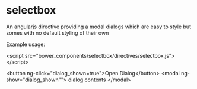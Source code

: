 selectbox
=========

An angularjs directive providing a modal dialogs which are easy to style but somes with no default styling of their own

Example usage:

&lt;script src="bower_components/selectbox/directives/selectbox.js"&gt;&lt;/script&gt;

&lt;button ng-click="dialog_shown=true"&gt;Open Dialog&lt;/button&gt;
&lt;modal ng-show="dialog_shown""&gt;
	dialog contents
&lt;/modal&gt;


